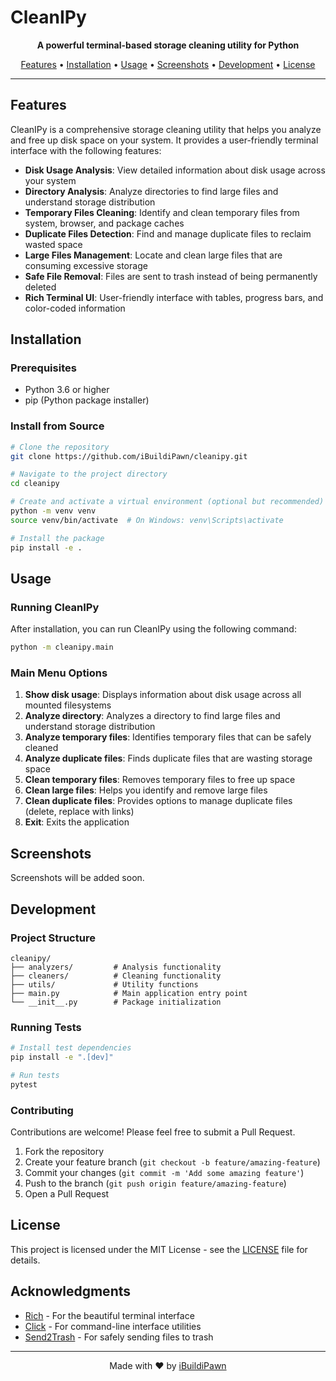 # CleanIPy

<p align="center">
  <strong>A powerful terminal-based storage cleaning utility for Python</strong>
</p>

<p align="center">
  <a href="#features">Features</a> •
  <a href="#installation">Installation</a> •
  <a href="#usage">Usage</a> •
  <a href="#screenshots">Screenshots</a> •
  <a href="#development">Development</a> •
  <a href="#license">License</a>
</p>

---

## Features

CleanIPy is a comprehensive storage cleaning utility that helps you analyze and free up disk space on your system. It provides a user-friendly terminal interface with the following features:

- **Disk Usage Analysis**: View detailed information about disk usage across your system
- **Directory Analysis**: Analyze directories to find large files and understand storage distribution
- **Temporary Files Cleaning**: Identify and clean temporary files from system, browser, and package caches
- **Duplicate Files Detection**: Find and manage duplicate files to reclaim wasted space
- **Large Files Management**: Locate and clean large files that are consuming excessive storage
- **Safe File Removal**: Files are sent to trash instead of being permanently deleted
- **Rich Terminal UI**: User-friendly interface with tables, progress bars, and color-coded information

## Installation

### Prerequisites

- Python 3.6 or higher
- pip (Python package installer)

### Install from Source

```bash
# Clone the repository
git clone https://github.com/iBuildiPawn/cleanipy.git

# Navigate to the project directory
cd cleanipy

# Create and activate a virtual environment (optional but recommended)
python -m venv venv
source venv/bin/activate  # On Windows: venv\Scripts\activate

# Install the package
pip install -e .
```

## Usage

### Running CleanIPy

After installation, you can run CleanIPy using the following command:

```bash
python -m cleanipy.main
```

### Main Menu Options

1. **Show disk usage**: Displays information about disk usage across all mounted filesystems
2. **Analyze directory**: Analyzes a directory to find large files and understand storage distribution
3. **Analyze temporary files**: Identifies temporary files that can be safely cleaned
4. **Analyze duplicate files**: Finds duplicate files that are wasting storage space
5. **Clean temporary files**: Removes temporary files to free up space
6. **Clean large files**: Helps you identify and remove large files
7. **Clean duplicate files**: Provides options to manage duplicate files (delete, replace with links)
8. **Exit**: Exits the application

## Screenshots

Screenshots will be added soon.

## Development

### Project Structure

```
cleanipy/
├── analyzers/         # Analysis functionality
├── cleaners/          # Cleaning functionality
├── utils/             # Utility functions
├── main.py            # Main application entry point
└── __init__.py        # Package initialization
```

### Running Tests

```bash
# Install test dependencies
pip install -e ".[dev]"

# Run tests
pytest
```

### Contributing

Contributions are welcome! Please feel free to submit a Pull Request.

1. Fork the repository
2. Create your feature branch (`git checkout -b feature/amazing-feature`)
3. Commit your changes (`git commit -m 'Add some amazing feature'`)
4. Push to the branch (`git push origin feature/amazing-feature`)
5. Open a Pull Request

## License

This project is licensed under the MIT License - see the [LICENSE](LICENSE) file for details.

## Acknowledgments

- [Rich](https://github.com/Textualize/rich) - For the beautiful terminal interface
- [Click](https://click.palletsprojects.com/) - For command-line interface utilities
- [Send2Trash](https://github.com/arsenetar/send2trash) - For safely sending files to trash

---

<p align="center">
  Made with ❤️ by <a href="https://github.com/iBuildiPawn">iBuildiPawn</a>
</p>
